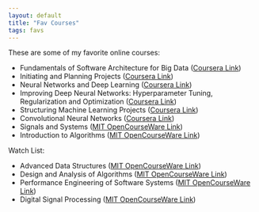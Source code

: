 ```yaml
---
layout: default
title: "Fav Courses"
tags: favs
---
```


These are some of my favorite online courses:

- Fundamentals of Software Architecture for Big Data ([Coursera Link](https://www.coursera.org/learn/software-architecture-for-big-data-fundamentals))
- Initiating and Planning Projects ([Coursera Link](https://www.coursera.org/learn/project-planning/))
- Neural Networks and Deep Learning ([Coursera Link](https://www.coursera.org/learn/neural-networks-deep-learning?specialization=deep-learning))
- Improving Deep Neural Networks: Hyperparameter Tuning, Regularization and Optimization ([Coursera Link](https://www.coursera.org/learn/deep-neural-network?specialization=deep-learning))
- Structuring Machine Learning Projects ([Coursera Link](https://www.coursera.org/learn/machine-learning-projects?specialization=deep-learning))
- Convolutional Neural Networks ([Coursera Link](https://www.coursera.org/learn/convolutional-neural-networks?specialization=deep-learning))
- Signals and Systems ([MIT OpenCourseWare Link](https://ocw.mit.edu/courses/res-6-007-signals-and-systems-spring-2011/))
- Introduction to Algorithms ([MIT OpenCourseWare Link](https://ocw.mit.edu/courses/6-006-introduction-to-algorithms-spring-2020/))

Watch List:
- Advanced Data Structures ([MIT OpenCourseWare Link](https://ocw.mit.edu/courses/6-851-advanced-data-structures-spring-2012/))
- Design and Analysis of Algorithms ([MIT OpenCourseWare Link](https://ocw.mit.edu/courses/6-046j-design-and-analysis-of-algorithms-spring-2015/))
- Performance Engineering of Software Systems ([MIT OpenCourseWare Link](https://ocw.mit.edu/courses/6-172-performance-engineering-of-software-systems-fall-2018/))
- Digital Signal Processing ([MIT OpenCourseWare Link](https://ocw.mit.edu/courses/res-6-008-digital-signal-processing-spring-2011/))

